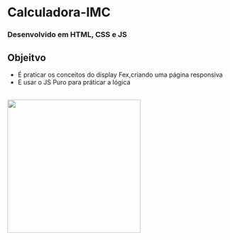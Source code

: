 # Calculadora-IMC
### Desenvolvido em HTML, CSS e JS

## Objeitvo
- É praticar os conceitos do display Fex,criando uma página responsiva
- E usar o JS Puro para práticar a lógica 
<br/>
<img src="https://github.com/Everton-Victor/Calculadora-IMC/blob/main/img/IMC-1.PNG" width="300px"/>


